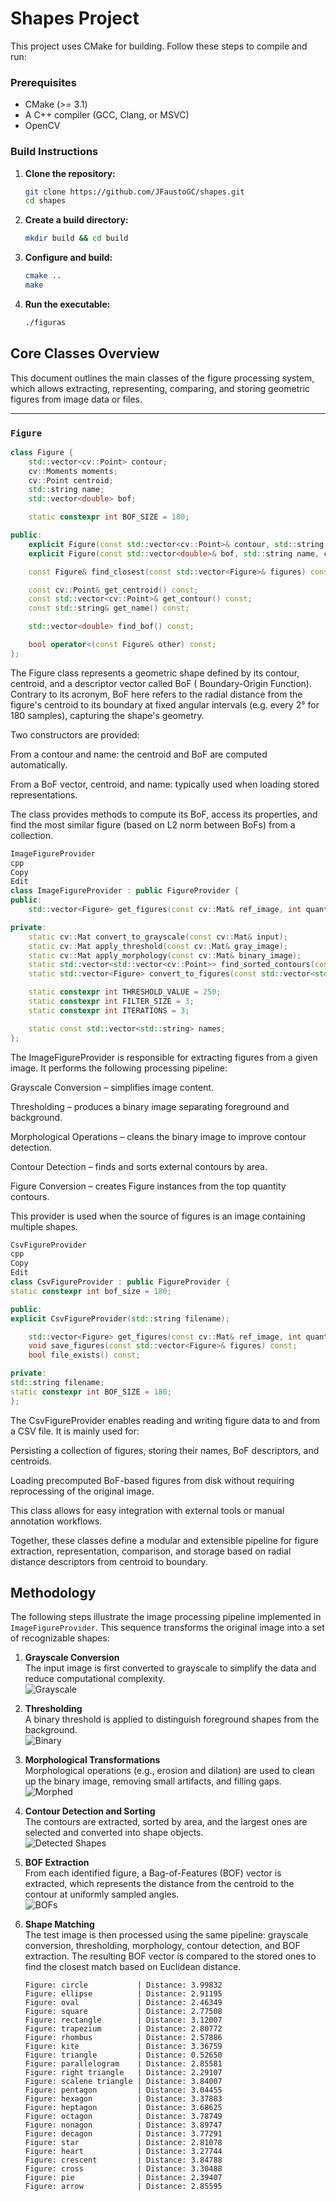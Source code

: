 # Shapes Project

This project uses CMake for building. Follow these steps to compile and run:

### **Prerequisites**

- CMake (>= 3.1)
- A C++ compiler (GCC, Clang, or MSVC)
- OpenCV

### **Build Instructions**

1. **Clone the repository:**
   ```bash
   git clone https://github.com/JFaustoGC/shapes.git
   cd shapes
   ```
2. **Create a build directory:**
    ```bash
    mkdir build && cd build
    ```

3. **Configure and build:**
   ```bash
   cmake ..
   make
   ```

4. **Run the executable:**
   ```bash
   ./figuras
   ```

## Core Classes Overview

This document outlines the main classes of the figure processing system, which allows extracting, representing,
comparing, and storing geometric figures from image data or files.

---

### `Figure`

```cpp
class Figure {
    std::vector<cv::Point> contour;
    cv::Moments moments;
    cv::Point centroid;
    std::string name;
    std::vector<double> bof;

    static constexpr int BOF_SIZE = 180;

public:
    explicit Figure(const std::vector<cv::Point>& contour, std::string name);
    explicit Figure(const std::vector<double>& bof, std::string name, cv::Point centroid);

    const Figure& find_closest(const std::vector<Figure>& figures) const;

    const cv::Point& get_centroid() const;
    const std::vector<cv::Point>& get_contour() const;
    const std::string& get_name() const;

    std::vector<double> find_bof() const;

    bool operator<(const Figure& other) const;
};
```

The Figure class represents a geometric shape defined by its contour, centroid, and a descriptor vector called BoF (
Boundary-Origin Function). Contrary to its acronym, BoF here refers to the radial distance from the figure's centroid to
its boundary at fixed angular intervals (e.g. every 2° for 180 samples), capturing the shape's geometry.

Two constructors are provided:

From a contour and name: the centroid and BoF are computed automatically.

From a BoF vector, centroid, and name: typically used when loading stored representations.

The class provides methods to compute its BoF, access its properties, and find the most similar figure (based on L2 norm
between BoFs) from a collection.

```c++
ImageFigureProvider
cpp
Copy
Edit
class ImageFigureProvider : public FigureProvider {
public:
    std::vector<Figure> get_figures(const cv::Mat& ref_image, int quantity) override;

private:
    static cv::Mat convert_to_grayscale(const cv::Mat& input);
    static cv::Mat apply_threshold(const cv::Mat& gray_image);
    static cv::Mat apply_morphology(const cv::Mat& binary_image);
    static std::vector<std::vector<cv::Point>> find_sorted_contours(const cv::Mat& image, int quantity);
    static std::vector<Figure> convert_to_figures(const std::vector<std::vector<cv::Point>>& contours);

    static constexpr int THRESHOLD_VALUE = 250;
    static constexpr int FILTER_SIZE = 3;
    static constexpr int ITERATIONS = 3;

    static const std::vector<std::string> names;
};
```

The ImageFigureProvider is responsible for extracting figures from a given image. It performs the following processing
pipeline:

Grayscale Conversion – simplifies image content.

Thresholding – produces a binary image separating foreground and background.

Morphological Operations – cleans the binary image to improve contour detection.

Contour Detection – finds and sorts external contours by area.

Figure Conversion – creates Figure instances from the top quantity contours.

This provider is used when the source of figures is an image containing multiple shapes.

```c++
CsvFigureProvider
cpp
Copy
Edit
class CsvFigureProvider : public FigureProvider {
static constexpr int bof_size = 180;

public:
explicit CsvFigureProvider(std::string filename);

    std::vector<Figure> get_figures(const cv::Mat& ref_image, int quantity) override;
    void save_figures(const std::vector<Figure>& figures) const;
    bool file_exists() const;

private:
std::string filename;
static constexpr int BOF_SIZE = 180;
};
```

The CsvFigureProvider enables reading and writing figure data to and from a CSV file. It is mainly used for:

Persisting a collection of figures, storing their names, BoF descriptors, and centroids.

Loading precomputed BoF-based figures from disk without requiring reprocessing of the original image.

This class allows for easy integration with external tools or manual annotation workflows.

Together, these classes define a modular and extensible pipeline for figure extraction, representation, comparison, and
storage based on radial distance descriptors from centroid to boundary.

## Methodology

The following steps illustrate the image processing pipeline implemented in `ImageFigureProvider`. This sequence
transforms the original image into a set of recognizable shapes:

1. **Grayscale Conversion**  
   The input image is first converted to grayscale to simplify the data and reduce computational complexity.  
   ![Grayscale](docs/gray_output.png)

2. **Thresholding**  
   A binary threshold is applied to distinguish foreground shapes from the background.  
   ![Binary](docs/binary_output.png)

3. **Morphological Transformations**  
   Morphological operations (e.g., erosion and dilation) are used to clean up the binary image, removing small
   artifacts, and filling gaps.  
   ![Morphed](docs/morphed_output.png)

4. **Contour Detection and Sorting**  
   The contours are extracted, sorted by area, and the largest ones are selected and converted into shape objects.  
   ![Detected Shapes](docs/figures_output.png)

5. **BOF Extraction**  
   From each identified figure, a Bag-of-Features (BOF) vector is extracted, which represents the distance from the
   centroid to the contour at uniformly sampled angles.  
   ![BOFs](docs/bofs_output.png)

6. **Shape Matching**  
   The test image is then processed using the same pipeline: grayscale conversion, thresholding, morphology, contour
   detection, and BOF extraction. The resulting BOF vector is compared to the stored ones to find the closest match
   based on Euclidean distance.

   ```commandline
   Figure: circle           | Distance: 3.99832
   Figure: ellipse          | Distance: 2.91195
   Figure: oval             | Distance: 2.46349
   Figure: square           | Distance: 2.77508
   Figure: rectangle        | Distance: 3.12007
   Figure: trapezium        | Distance: 2.80772
   Figure: rhombus          | Distance: 2.57886
   Figure: kite             | Distance: 3.36759
   Figure: triangle         | Distance: 0.52650
   Figure: parallelogram    | Distance: 2.85581
   Figure: right triangle   | Distance: 2.29107
   Figure: scalene triangle | Distance: 3.84007
   Figure: pentagon         | Distance: 3.04455
   Figure: hexagon          | Distance: 3.37883
   Figure: heptagon         | Distance: 3.68625
   Figure: octagon          | Distance: 3.78749
   Figure: nonagon          | Distance: 3.89747
   Figure: decagon          | Distance: 3.77291
   Figure: star             | Distance: 2.81078
   Figure: heart            | Distance: 3.27744
   Figure: crescent         | Distance: 3.84788
   Figure: cross            | Distance: 3.30488
   Figure: pie              | Distance: 2.39407
   Figure: arrow            | Distance: 2.85595
   ```